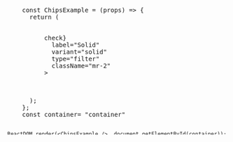 <div
  class="codepen"
  data-prefill='{
    "title": "React Basics Demo",
    "description": "Shows how to use React and React DOM to render a module with props onto the page",
    "tags": ["react", "react-docs-demo"],
    "html_classes": ["loading", "no-js"],
    "head": "&lt;meta name=&#x27;viewport&#x27; content=&#x27;width=device-width, initial-scale=1&#x27;&gt;",
    "stylesheets": ["https://unpkg.com/normalize.css@8.0.1/normalize.css","https://modus.trimble.com/css/modus.min-1.3.1.css","https://modus.trimble.com/css/modus-layout.min-1.3.1.css;https://modus.trimble.com/assets/0.5.1/fonts/modus-icons.css","https://fonts.googleapis.com/icon?family=Material+Icons"],
    "scripts": ["https://unpkg.com/react@17/umd/react.development.js", "https://unpkg.com/react-dom@17/umd/react-dom.development.js", "https://cdn.jsdelivr.net/npm/@trimbleinc/modus-react-bootstrap@1/dist/react-bootstrap.min.js", "https://msankaran0712.github.io/test-codepen/import-react-bootstrap.js"]
  }'
  style="height: 400px; overflow: auto;"
  data-height="400"
  data-theme-id="dark"
  data-default-tab="js,result"
  data-editable="true"
>
  <pre data-lang="html">
 <div id="container"></div>
  </pre>
  <pre data-lang="scss">
  </pre>
  <pre data-lang="babel">
    const ChipsExample = (props) => {
      return (
        <div>
          <Chip
            icon={<i className="material-icons">check</i>}
            label="Solid"
            variant="solid"
            type="filter"
            className="mr-2"
          ></Chip>
          <Chip label="Outline" variant="outline" type="filter"></Chip>
        </div>
      );
    };
    const container= "container"

    ReactDOM.render(<ChipsExample />, document.getElementById(container));

  </pre>
</div>
<script async src="https://static.codepen.io/assets/embed/ei.js"></script>
